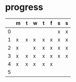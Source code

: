 # progress
| |m|t|w|t|f|s|s|
|-|-|-|-|-|-|-|-|
|0| | | | | |x|x|
|1|x|x|x|x|x|x|x|
|2|x| |x|x|x|x|x|
|3|x|x|x|x|x|x|x|
|4|x|x|x|x|x| | |
|5| | | | | | | |
